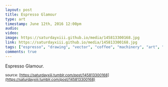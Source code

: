 ```yaml
---
layout: post
title: Espresso Glamour
type: art
timestamp: June 12th, 2016 12:00pm
audio: 
video: 
image: https://saturdayxiii.github.io/media/145813300168.jpg
link: https://saturdayxiii.github.io/media/145813300168.jpg
tags: ["espresso", "drawing", "vector", "coffee", "machinery", "art", "Neon", "showcase"]
comments: true
---
```

Espresso Glamour.
 
  
<small>source: [https://saturdayxiii.tumblr.com/post/145813300168](https://saturdayxiii.tumblr.com/post/145813300168)</small>